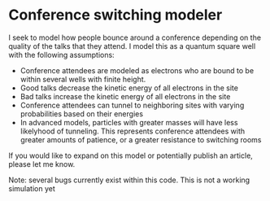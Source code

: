 # Conference switching modeler

I seek to model how people bounce around a conference depending on the quality of the talks that they attend. I model this as a quantum square well with the following assumptions:
    
- Conference attendees are modeled as electrons who are bound to be within several wells with finite height.
- Good talks decrease the kinetic energy of all electrons in the site
- Bad talks increase the kinetic energy of all electrons in the site
- Conference attendees can tunnel to neighboring sites with varying probabilities based on their energies
- In advanced models, particles with greater masses will have less likelyhood of tunneling. This represents conference attendees with greater amounts of patience, or a greater resistance to switching rooms

If you would like to expand on this model or potentially publish an article, please let me know.

Note: several bugs currently exist within this code. This is not a working simulation yet
